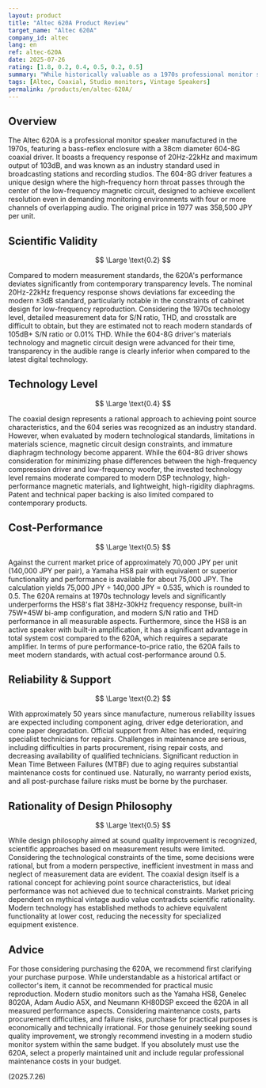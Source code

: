 ```yaml
---
layout: product
title: "Altec 620A Product Review"
target_name: "Altec 620A"
company_id: altec
lang: en
ref: altec-620A
date: 2025-07-26
rating: [1.8, 0.2, 0.4, 0.5, 0.2, 0.5]
summary: "While historically valuable as a 1970s professional monitor speaker, the 620A falls significantly short of modern transparency standards and is priced at an extremely high market value."
tags: [Altec, Coaxial, Studio monitors, Vintage Speakers]
permalink: /products/en/altec-620A/
---
```

## Overview

The Altec 620A is a professional monitor speaker manufactured in the 1970s, featuring a bass-reflex enclosure with a 38cm diameter 604-8G coaxial driver. It boasts a frequency response of 20Hz-22kHz and maximum output of 103dB, and was known as an industry standard used in broadcasting stations and recording studios. The 604-8G driver features a unique design where the high-frequency horn throat passes through the center of the low-frequency magnetic circuit, designed to achieve excellent resolution even in demanding monitoring environments with four or more channels of overlapping audio. The original price in 1977 was 358,500 JPY per unit.

## Scientific Validity

$$ \Large \text{0.2} $$

Compared to modern measurement standards, the 620A's performance deviates significantly from contemporary transparency levels. The nominal 20Hz-22kHz frequency response shows deviations far exceeding the modern ±3dB standard, particularly notable in the constraints of cabinet design for low-frequency reproduction. Considering the 1970s technology level, detailed measurement data for S/N ratio, THD, and crosstalk are difficult to obtain, but they are estimated not to reach modern standards of 105dB+ S/N ratio or 0.01% THD. While the 604-8G driver's materials technology and magnetic circuit design were advanced for their time, transparency in the audible range is clearly inferior when compared to the latest digital technology.

## Technology Level

$$ \Large \text{0.4} $$

The coaxial design represents a rational approach to achieving point source characteristics, and the 604 series was recognized as an industry standard. However, when evaluated by modern technological standards, limitations in materials science, magnetic circuit design constraints, and immature diaphragm technology become apparent. While the 604-8G driver shows consideration for minimizing phase differences between the high-frequency compression driver and low-frequency woofer, the invested technology level remains moderate compared to modern DSP technology, high-performance magnetic materials, and lightweight, high-rigidity diaphragms. Patent and technical paper backing is also limited compared to contemporary products.

## Cost-Performance

$$ \Large \text{0.5} $$

Against the current market price of approximately 70,000 JPY per unit (140,000 JPY per pair), a Yamaha HS8 pair with equivalent or superior functionality and performance is available for about 75,000 JPY. The calculation yields 75,000 JPY ÷ 140,000 JPY = 0.535, which is rounded to 0.5. The 620A remains at 1970s technology levels and significantly underperforms the HS8's flat 38Hz-30kHz frequency response, built-in 75W+45W bi-amp configuration, and modern S/N ratio and THD performance in all measurable aspects. Furthermore, since the HS8 is an active speaker with built-in amplification, it has a significant advantage in total system cost compared to the 620A, which requires a separate amplifier. In terms of pure performance-to-price ratio, the 620A fails to meet modern standards, with actual cost-performance around 0.5.

## Reliability & Support

$$ \Large \text{0.2} $$

With approximately 50 years since manufacture, numerous reliability issues are expected including component aging, driver edge deterioration, and cone paper degradation. Official support from Altec has ended, requiring specialist technicians for repairs. Challenges in maintenance are serious, including difficulties in parts procurement, rising repair costs, and decreasing availability of qualified technicians. Significant reduction in Mean Time Between Failures (MTBF) due to aging requires substantial maintenance costs for continued use. Naturally, no warranty period exists, and all post-purchase failure risks must be borne by the purchaser.

## Rationality of Design Philosophy

$$ \Large \text{0.5} $$

While design philosophy aimed at sound quality improvement is recognized, scientific approaches based on measurement results were limited. Considering the technological constraints of the time, some decisions were rational, but from a modern perspective, inefficient investment in mass and neglect of measurement data are evident. The coaxial design itself is a rational concept for achieving point source characteristics, but ideal performance was not achieved due to technical constraints. Market pricing dependent on mythical vintage audio value contradicts scientific rationality. Modern technology has established methods to achieve equivalent functionality at lower cost, reducing the necessity for specialized equipment existence.

## Advice

For those considering purchasing the 620A, we recommend first clarifying your purchase purpose. While understandable as a historical artifact or collector's item, it cannot be recommended for practical music reproduction. Modern studio monitors such as the Yamaha HS8, Genelec 8020A, Adam Audio A5X, and Neumann KH80DSP exceed the 620A in all measured performance aspects. Considering maintenance costs, parts procurement difficulties, and failure risks, purchase for practical purposes is economically and technically irrational. For those genuinely seeking sound quality improvement, we strongly recommend investing in a modern studio monitor system within the same budget. If you absolutely must use the 620A, select a properly maintained unit and include regular professional maintenance costs in your budget.

(2025.7.26)
